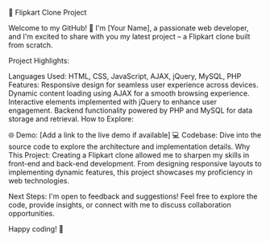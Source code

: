 🚀 Flipkart Clone Project

Welcome to my GitHub! 👋 I'm [Your Name], a passionate web developer, and I'm excited to share with you my latest project – a Flipkart clone built from scratch.

Project Highlights:

Languages Used: HTML, CSS, JavaScript, AJAX, jQuery, MySQL, PHP
Features:
Responsive design for seamless user experience across devices.
Dynamic content loading using AJAX for a smooth browsing experience.
Interactive elements implemented with jQuery to enhance user engagement.
Backend functionality powered by PHP and MySQL for data storage and retrieval.
How to Explore:

🌐 Demo: [Add a link to the live demo if available]
💻 Codebase: Dive into the source code to explore the architecture and implementation details.
Why This Project:
Creating a Flipkart clone allowed me to sharpen my skills in front-end and back-end development. From designing responsive layouts to implementing dynamic features, this project showcases my proficiency in web technologies.

Next Steps:
I'm open to feedback and suggestions! Feel free to explore the code, provide insights, or connect with me to discuss collaboration opportunities.

Happy coding! 🚀
